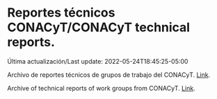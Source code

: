 # Reportes técnicos CONACyT/CONACyT technical reports.

Última actualización/Last update: 2022-05-24T18:45:25-05:00

Archivo de reportes técnicos de grupos de trabajo del CONACyT. [Link](https://salud.conacyt.mx/coronavirus/investigacion/productos/).

Archive of technical reports of work groups from CONACyT. [Link](https://salud.conacyt.mx/coronavirus/investigacion/productos/).

